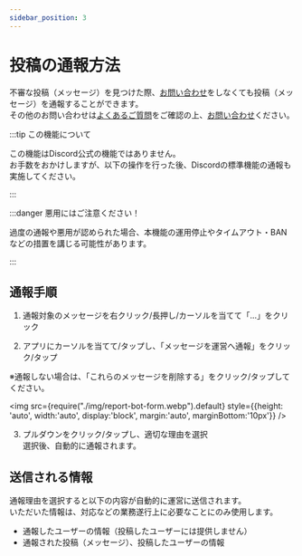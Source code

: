 ```yaml
---
sidebar_position: 3
---
```


# 投稿の通報方法

不審な投稿（メッセージ）を見つけた際、[お問い合わせ](./inquiry-support.md)をしなくても投稿（メッセージ）を通報することができます。   
その他のお問い合わせは[よくあるご質問](./qa-faq.md)をご確認の上、[お問い合わせ](./inquiry-support.md)ください。

:::tip この機能について

この機能はDiscord公式の機能ではありません。   
お手数をおかけしますが、以下の操作を行った後、Discordの標準機能の通報も実施してください。

:::

:::danger 悪用にはご注意ください！

過度の通報や悪用が認められた場合、本機能の運用停止やタイムアウト・BANなどの措置を講じる可能性があります。

:::

## 通報手順

1. 通報対象のメッセージを右クリック/長押し/カーソルを当てて「…」をクリック

2. アプリにカーソルを当てて/タップし、「メッセージを運営へ通報」をクリック/タップ   

※通報しない場合は、「これらのメッセージを削除する」をクリック/タップしてください。

<img src={require("./img/report-bot-form.webp").default}
     style={{height: 'auto', width:'auto', display:'block', margin:'auto', marginBottom:'10px'}} />

3. プルダウンをクリック/タップし、適切な理由を選択   
   選択後、自動的に通報されます。

## 送信される情報

通報理由を選択すると以下の内容が自動的に運営に送信されます。   
いただいた情報は、対応などの業務遂行上に必要なことにのみ使用します。

* 通報したユーザーの情報（投稿したユーザーには提供しません）
* 通報された投稿（メッセージ）、投稿したユーザーの情報
